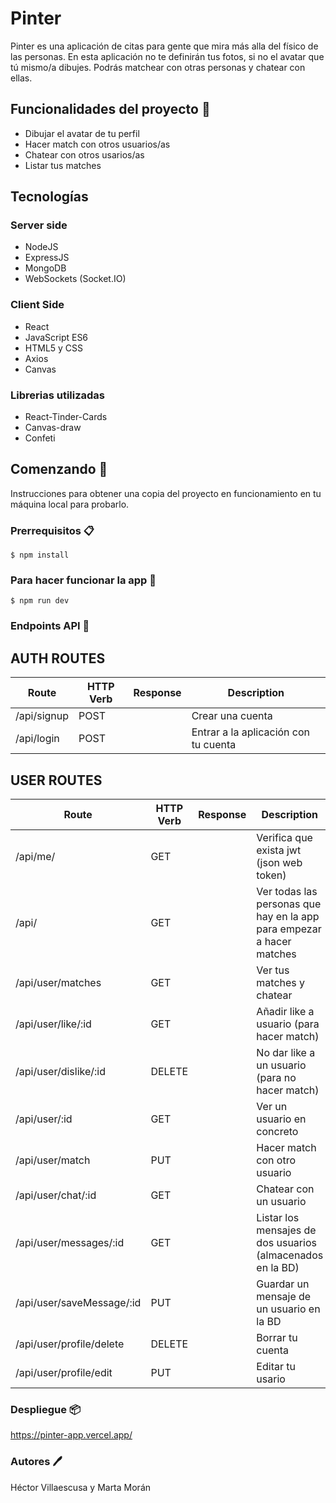 
# Pinter
Pinter es una aplicación de citas para gente que mira más alla del físico de las personas. En esta aplicación no te definirán tus fotos, si no el avatar que tú mismo/a dibujes. Podrás matchear con otras personas y chatear con ellas.
## Funcionalidades del proyecto 🔨
- Dibujar el avatar de tu perfil
- Hacer match con otros usuarios/as
- Chatear con otros usarios/as
- Listar tus matches

## Tecnologías
### Server side
- NodeJS
- ExpressJS
- MongoDB
- WebSockets (Socket.IO)

### Client Side
- React
- JavaScript ES6
- HTML5 y CSS
- Axios
- Canvas

### Librerias utilizadas
- React-Tinder-Cards
- Canvas-draw
- Confeti

## Comenzando 🚀️
Instrucciones para obtener una copia del proyecto en funcionamiento en tu máquina local para probarlo.

### Prerrequisitos 📋️
    $ npm install

### Para hacer funcionar la app 🚀
    $ npm run dev
    
### Endpoints API 📍️

## AUTH ROUTES 

Route | HTTP Verb | Response | Description
| -- | -- | -- |-- |
/api/signup | POST | | Crear una cuenta
/api/login | POST | | Entrar a la aplicación con tu cuenta

## USER ROUTES

Route | HTTP Verb | Response |Description
| -- | -- | -- |-- |
/api/me/| GET | | Verifica que exista jwt (json web token)
/api/| GET | | Ver todas las personas que hay en la app para empezar a hacer matches
/api/user/matches| GET | |Ver tus matches y chatear |
/api/user/like/:id | GET | | Añadir like a usuario (para hacer match)
/api/user/dislike/:id | DELETE | | No dar like a un usuario (para no hacer match)
/api/user/:id | GET | |Ver un usuario en concreto
/api/user/match| PUT | |Hacer match con otro usuario
/api/user/chat/:id| GET | |Chatear con un usuario |
/api/user/messages/:id | GET | |Listar los mensajes de dos usuarios (almacenados en la BD)
/api/user/saveMessage/:id | PUT | | Guardar un mensaje de un usuario en la BD
/api/user/profile/delete  | DELETE | | Borrar tu cuenta
/api/user/profile/edit | PUT | |Editar tu usario




### Despliegue 📦️
https://pinter-app.vercel.app/

### Autores 🖊️
Héctor Villaescusa y Marta Morán
